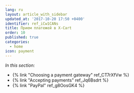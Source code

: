 ```yaml
---
lang: ru
layout: article_with_sidebar
updated_at: '2017-10-20 17:50 +0400'
identifier: ref_iCw1CANs
title: Прием платежей в X-Cart
order: 10
published: true
categories:
  - home
icon: payment
---
```

_In this section:_

*   {% link "Choosing a payment gateway" ref_CT7rXfVw %}
*   {% link "Accepting payments" ref_Jq6Bsdrt %}
*   {% link "PayPal" ref_g8OosGK4 %}
